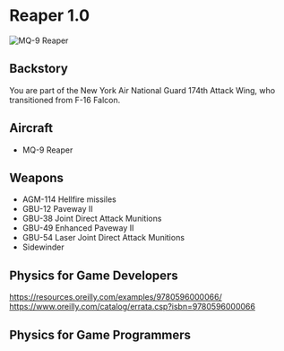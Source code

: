 # Reaper 1.0 

![MQ-9 Reaper](https://upload.wikimedia.org/wikipedia/commons/a/a1/MQ-9_Reaper_during_Exercise_Northern_Strike_2019.png)

## Backstory
You are part of the New York Air National Guard 174th Attack Wing, who transitioned from F-16 Falcon.

## Aircraft
* MQ-9 Reaper

## Weapons
* AGM-114 Hellfire missiles
* GBU-12 Paveway II
* GBU-38 Joint Direct Attack Munitions
* GBU-49 Enhanced Paveway II
* GBU-54 Laser Joint Direct Attack Munitions
* Sidewinder

## Physics for Game Developers
https://resources.oreilly.com/examples/9780596000066/
https://www.oreilly.com/catalog/errata.csp?isbn=9780596000066

## Physics for Game Programmers

